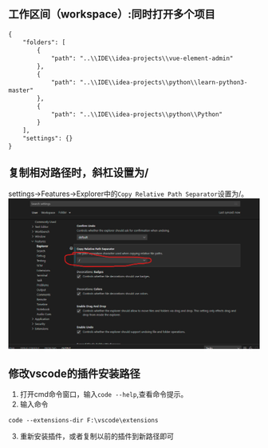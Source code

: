 ## 工作区间（workspace）:同时打开多个项目

```shell
{
	"folders": [
		{
			"path": "..\\IDE\\idea-projects\\vue-element-admin"
		},
		{
			"path": "..\\IDE\\idea-projects\\python\\learn-python3-master"
		},
		{
			"path": "..\\IDE\\idea-projects\\python\\Python"
		}
	],
	"settings": {}
}
```
## 复制相对路径时，斜杠设置为/
settings->Features->Explorer中的`Copy Relative Path Separator`设置为/。
![屏幕截图113406](./images/屏幕截图2022-02-17113406.png)

## 修改vscode的插件安装路径
1. 打开cmd命令窗口，输入`code --help`,查看命令提示。
2. 输入命令
```
code --extensions-dir F:\vscode\extensions
```
3. 重新安装插件，或者复制以前的插件到新路径即可
